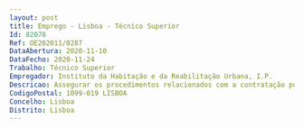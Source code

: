 ```yaml
--- 
layout: post
title: Emprego - Lisboa - Técnico Superior
Id: 82078
Ref: OE202011/0287
DataAbertura: 2020-11-10
DataFecho: 2020-11-24
Trabalho: Técnico Superior
Empregador: Instituto da Habitação e da Reabilitação Urbana, I.P.
Descricao: Assegurar os procedimentos relacionados com a contratação pública, desenvolvendo as seguintes atividades  a)	Elaborar peças pré contratuais e contratos de procedimentos de contratação pública b)	Assegurar a tramitação dos procedimentos de contratação pública do IHRU, I.P., na fase de formação dos contratos c)	Assegurar a publicitação e o reporte de informação sobre os procedimentos de contratação pública promovidos pelos serviços d)	Assegurar a análise e parecer sobre o cumprimento dos requisitos prévios à decisão de contratar ou à modificação de contratos.
CodigoPostal: 1099-019 LISBOA
Concelho: Lisboa
Distrito: Lisboa
--- 
```

